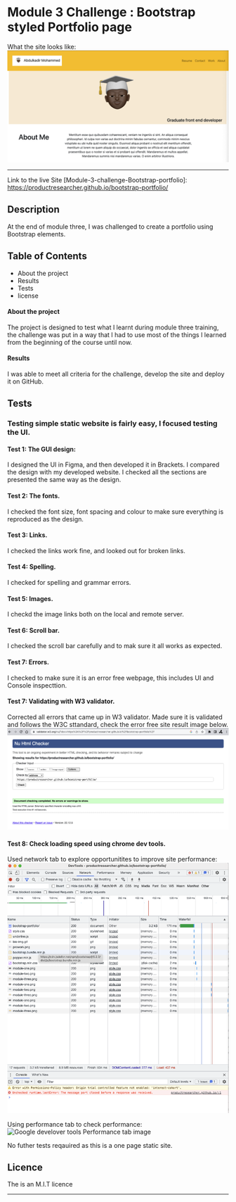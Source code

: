 # Module 3 Challenge : Bootstrap styled Portfolio page
 
 What the site looks like:
![Module 3 challenge website screen shot.](img/module-three.png "Site screenshot")
- - - 
Link to the live Site
[Module-3-challenge-Bootstrap-portfolio]: https://productresearcher.github.io/bootstrap-portfolio/ 

## Description

At the end of module three, I was challenged to create a portfolio using Bootstrap elements. 


## Table of Contents

* About the project
* Results
* Tests
* license


#### About the project
The project is designed to test what I learnt during module three training, the challenge was put in a way that I had to use most of the things I learned from the beginning of the course until now.

#### Results
I was able to meet all criteria for the challenge, develop the site and deploy it on GitHub.

## Tests
### Testing simple static website is fairly easy, I focused testing the UI.
#### Test 1: The GUI design:
I designed the UI in Figma, and then developed it in Brackets.
I compared the design with my developed website.
I checked all the sections are presented the same way as the design.

#### Test 2: The fonts.
I checked the font size, font spacing and colour to make sure everything is reproduced as the design. 

#### Test 3: Links.
I checked the links work fine, and looked out for broken links.

#### Test 4: Spelling.
I checked for spelling and grammar errors.

#### Test 5: Images.
I checkd the image links both on the local and remote server.

#### Test 6: Scroll bar.
I checked the scroll bar carefully and to mak sure it all works as expected.

#### Test 7: Errors.
I checked to make sure it is an error free webpage, this includes UI and Console inspecttion.

#### Test 7: Validating with W3 validator.
Corrected all errors that came up in W3 validator.
Made sure it is validated and follows the W3C sttandard, check the error free site result image below.
![W3c Validator Results](img/w3c-test.png "image of W3c test result showing a clean valid site.")

#### Test 8: Check loading speed using chrome dev tools.
Used network tab to explore opportunitites to improve site performance:
![Google dev tools network image](img/g-d-t-network-test-results.png "Image of Google Developer Tools Networks tab, showing Module two challenge site netowkr load time and other elements")

Using performance tab to check performance:
![Google develover tools Performance tab image](img/ "Image of Google Developer Tools Performance tab, showing the performance of Module two challenge site")

No futher tests reqauired as this is a one page static site.

## Licence

The is an M.I.T licence

---


